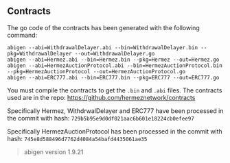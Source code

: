 ## Contracts

The go code of the contracts has been generated with the following command:

```
abigen --abi=WithdrawalDelayer.abi --bin=WithdrawalDelayer.bin --pkg=WithdrawalDelayer --out=WithdrawalDelayer.go
abigen --abi=Hermez.abi --bin=Hermez.bin --pkg=Hermez --out=Hermez.go
abigen --abi=HermezAuctionProtocol.abi --bin=HermezAuctionProtocol.bin --pkg=HermezAuctionProtocol --out=HermezAuctionProtocol.go
abigen --abi=ERC777.abi --bin=ERC777.bin --pkg=ERC777 --out=ERC777.go
```
You must compile the contracts to get the `.bin` and `.abi` files. The contracts used are in the repo: https://github.com/hermeznetwork/contracts

Specifically Hermez, WithdrwalDelayer and ERC777 have been processed in the commit with hash: `729b5b95e9d0df021aac6b601e18224cb0efee97`

Specifically HermezAuctionProtocol has been processed in the commit with hash: `745e8d588496d7762d4084a54bafd4435061ae35`

> abigen version 1.9.21